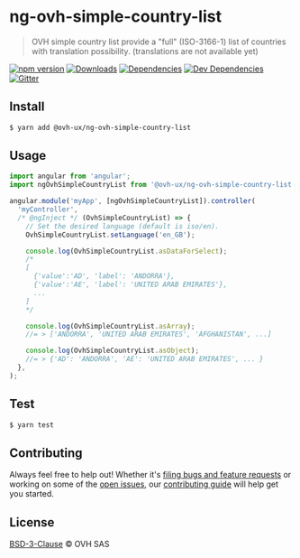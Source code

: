 # ng-ovh-simple-country-list

> OVH simple country list provide a "full" (ISO-3166-1) list of countries with translation possibility. (translations are not available yet)

[![npm version](https://badgen.net/npm/v/@ovh-ux/ng-ovh-simple-country-list)](https://www.npmjs.com/package/@ovh-ux/ng-ovh-simple-country-list) [![Downloads](https://badgen.net/npm/dt/@ovh-ux/ng-ovh-simple-country-list)](https://npmjs.com/package/@ovh-ux/ng-ovh-simple-country-list) [![Dependencies](https://badgen.net/david/dep/ovh/manager/packages/components/ng-ovh-simple-country-list)](https://npmjs.com/package/@ovh-ux/ng-ovh-simple-country-list?activeTab=dependencies) [![Dev Dependencies](https://badgen.net/david/dev/ovh/manager/packages/components/ng-ovh-simple-country-list)](https://npmjs.com/package/@ovh-ux/ng-ovh-simple-country-list?activeTab=dependencies) [![Gitter](https://badgen.net/badge/gitter/ovh-ux/blue?icon=gitter)](https://gitter.im/ovh/ux)

## Install

```sh
$ yarn add @ovh-ux/ng-ovh-simple-country-list
```

## Usage

```js
import angular from 'angular';
import ngOvhSimpleCountryList from '@ovh-ux/ng-ovh-simple-country-list';

angular.module('myApp', [ngOvhSimpleCountryList]).controller(
  'myController',
  /* @ngInject */ (OvhSimpleCountryList) => {
    // Set the desired language (default is iso/en).
    OvhSimpleCountryList.setLanguage('en_GB');

    console.log(OvhSimpleCountryList.asDataForSelect);
    /*
    [
      {'value':'AD', 'label': 'ANDORRA'},
      {'value':'AE', 'label': 'UNITED ARAB EMIRATES'},
      ...
    ]
    */

    console.log(OvhSimpleCountryList.asArray);
    //= > ['ANDORRA', 'UNITED ARAB EMIRATES', 'AFGHANISTAN', ...]

    console.log(OvhSimpleCountryList.asObject);
    //= > {'AD': 'ANDORRA', 'AE': 'UNITED ARAB EMIRATES', ... }
  },
);
```

## Test

```sh
$ yarn test
```

## Contributing

Always feel free to help out! Whether it's [filing bugs and feature requests](https://github.com/ovh/manager/issues/new) or working on some of the [open issues](https://github.com/ovh/manager/issues), our [contributing guide](https://github.com/ovh/manager/blob/master/CONTRIBUTING.md) will help get you started.

## License

[BSD-3-Clause](LICENSE) © OVH SAS
